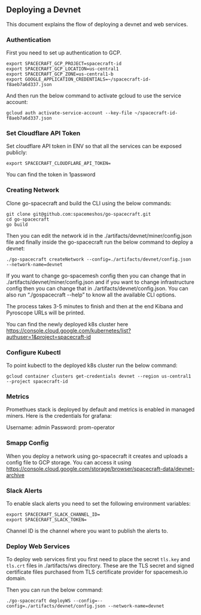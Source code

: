 ## Deploying a Devnet

This document explains the flow of deploying a devnet and web services.

### Authentication

First you need to set up authentication to GCP. 


```
export SPACECRAFT_GCP_PROJECT=spacecraft-id
export SPACECRAFT_GCP_LOCATION=us-central1
export SPACECRAFT_GCP_ZONE=us-central1-b
export GOOGLE_APPLICATION_CREDENTIALS=~/spacecraft-id-f8aeb7a6d337.json
```

And then run the below command to activate gcloud to use the service account:

```
gcloud auth activate-service-account --key-file ~/spacecraft-id-f8aeb7a6d337.json
```

### Set Cloudflare API Token

Set cloudflare API token in ENV so that all the services can be exposed publicly: 

```
export SPACECRAFT_CLOUDFLARE_API_TOKEN=
```

You can find the token in 1password

### Creating Network

Clone go-spacecraft and build the CLI using the below commands:

```
git clone git@github.com:spacemeshos/go-spacecraft.git
cd go-spacecraft
go build
```

Then you can edit the network id in the ./artifacts/devnet/miner/config.json file and finally inside the go-spacecraft run the below command to deploy a devnet:

```
./go-spacecraft createNetwork --config=./artifacts/devnet/config.json --network-name=devnet
```

If you want to change go-spacemesh config then you can change that in ./artifacts/devnet/miner/config.json and if you want to change infrastructure config then you can change that in ./artifacts/devnet/config.json. You can also run “./gospacecraft --help” to know all the available CLI options.

The process takes 3-5 minutes to finish and then at the end Kibana and Pyroscope URLs will be printed. 

You can find the newly deployed k8s cluster here https://console.cloud.google.com/kubernetes/list?authuser=1&project=spacecraft-id

### Configure Kubectl

To point kubectl to the deployed k8s cluster run the below command:

```
gcloud container clusters get-credentials devnet --region us-central1 --project spacecraft-id
```

### Metrics

Promethues stack is deployed by default and metrics is enabled in managed miners. Here is the credentials for grafana:

Username: admin
Password: prom-operator

### Smapp Config

When you deploy a network using go-spacecraft it creates and uploads a config file to GCP storage. You can access it using https://console.cloud.google.com/storage/browser/spacecraft-data/devnet-archive

### Slack Alerts

To enable slack alerts you need to set the following environment variables:

```
export SPACECRAFT_SLACK_CHANNEL_ID=
export SPACECRAFT_SLACK_TOKEN=
```

Channel ID is the channel where you want to publish the alerts to.


### Deploy Web Services

To deploy web services first you first need to place the secret `tls.key` and `tls.crt` files in ./artifacts/ws directory. These are the TLS secret and signed certificate files purchased from TLS certificate provider for spacemesh.io domain. 


Then you can run the below command:

```
./go-spacecraft deployWS --config=--config=./artifacts/devnet/config.json --network-name=devnet
```


